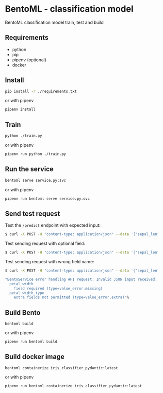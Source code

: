 # BentoML - classification model
BentoML classification model train, test and build

## Requirements
- python
- pip
- pipenv (optional)
- docker 


## Install

```bash
pip install -r ./requirements.txt
```
or with pipenv
```bash
pipenv install
```

## Train
```bash
python ./train.py
```
or with pipenv
```bash
pipenv run python ./train.py
```

## Run the service

```bash
bentoml serve service.py:svc
```
or with pipenv
```bash
pipenv run bentoml serve service.py:svc
```

## Send test request

Test the `/predict` endpoint with expected input:

```bash
$ curl -X POST -H "content-type: application/json" --data '{"sepal_len": 7.2, "sepal_width": 3.2, "petal_len": 5.2, "petal_width": 2.2}' http://127.0.0.1:3000/classify
```

Test sending request with optional field:
```bash
$ curl -X POST -H "content-type: application/json" --data '{"sepal_len": 7.2, "sepal_width": 3.2, "petal_len": 5.2, "petal_width": 2.2, "request_id": 123}' http://127.0.0.1:3000/classify
```

Test sending request with wrong field name:

```bash
$ curl -X POST -H "content-type: application/json" --data '{"sepal_len": 6.2, "sepal_width": 3.2, "petal_len": 5.2, "petal_width_typo": 2.2}' http://127.0.0.1:3000/classify

"BentoService error handling API request: Invalid JSON input received: 2 validation errors for IrisFeatures
  petal_width
    field required (type=value_error.missing)
  petal_width_typo
    extra fields not permitted (type=value_error.extra)"%
```


## Build Bento

```
bentoml build
```
or with pipenv
```bash
pipenv run bentoml build
```

## Build docker image

```
bentoml containerize iris_classifier_pydantic:latest
```
or with pipenv
```bash
pipenv run bentoml containerize iris_classifier_pydantic:latest
```
